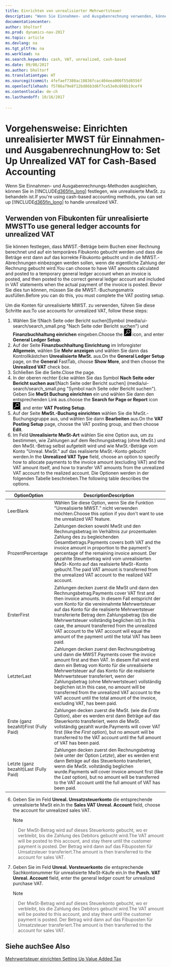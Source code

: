 ```yaml
---
title: Einrichten von unrealisierter Mehrwertsteuer
description: "Wenn Sie Einnahmen- und Ausgabenrechnung verwenden, können Sie angeben, wie Sie unrealisierte MWST. für Verkäufe und Einkäufe behandeln möchten."
documentationcenter: 
author: bholtorf
ms.prod: dynamics-nav-2017
ms.topic: article
ms.devlang: na
ms.tgt_pltfrm: na
ms.workload: na
ms.search.keywords: cash, VAT, unrealized, cash-based
ms.date: 09/08/2017
ms.author: bholtorf
ms.translationtype: HT
ms.sourcegitcommit: 4fefaef7380ac10836fcac404eea006f55d8556f
ms.openlocfilehash: f5786a79e8f12bd86b3d6f7ce53e0c698b19cef4
ms.contentlocale: de-ch
ms.lasthandoff: 10/16/2017

---
```


# <a name="how-to-set-up-unrealized-vat-for-cash-based-accounting"></a><span data-ttu-id="7bff9-103">Vorgehensweise: Einrichten unrealisierter MWST für Einnahmen- und Ausgabenrechnung</span><span class="sxs-lookup"><span data-stu-id="7bff9-103">How to: Set Up Unrealized VAT for Cash-Based Accounting</span></span>
<span data-ttu-id="7bff9-104">Wenn Sie Einnahmen- und Ausgabenrechnungs-Methoden ausgleichen, können Sie in [!INCLUDE[d365fin_long](includes/d365fin_long_md.md)] festlegen, wie unrealisierte MwSt. zu behandeln ist.</span><span class="sxs-lookup"><span data-stu-id="7bff9-104">If you're using cash-based accounting methods, you can set up [!INCLUDE[d365fin_long](includes/d365fin_long_md.md)] to handle unrealized VAT.</span></span>

## <a name="to-use-general-ledger-accounts-for-unrealized-vat"></a><span data-ttu-id="7bff9-105">Verwenden von Fibukonten für unrealisierte MWST</span><span class="sxs-lookup"><span data-stu-id="7bff9-105">To use general ledger accounts for unrealized VAT</span></span>
<span data-ttu-id="7bff9-106">Sie können festlegen, dass MWST.-Beträge beim Buchen einer Rechnung berechnet und auf ein temporäres Fibukonto gebucht werden und dass die Beträge erst dann auf das korrekte Fibukonto gebucht und in die MWST.-Abrechnungen einbezogen werden sollen, wenn die eigentliche Zahlung der Rechnung gebucht wird.</span><span class="sxs-lookup"><span data-stu-id="7bff9-106">You can choose to have VAT amounts calculated and posted to a temporary general ledger account when an invoice is posted, and then posted to the correct general ledger account and included in VAT statements when the actual payment of the invoice is posted.</span></span> <span data-ttu-id="7bff9-107">Bevor Sie dies tun können, müssen Sie die MWST.-Buchungsmatrix ausfüllen.</span><span class="sxs-lookup"><span data-stu-id="7bff9-107">Before you can do this, you must complete the VAT posting setup.</span></span>

<span data-ttu-id="7bff9-108">Um die Konten für unrealisierte MWST. zu verwenden, führen Sie diese Schritte aus:</span><span class="sxs-lookup"><span data-stu-id="7bff9-108">To use accounts for unrealized VAT, follow these steps:</span></span>
1. <span data-ttu-id="7bff9-109">Wählen Sie ![Nach Seite oder Bericht suchen]Symbol (media/ui-search/search_small.png "Nach Seite oder Bericht suchen") und **Finanzbuchhaltung einrichen** eingeben.</span><span class="sxs-lookup"><span data-stu-id="7bff9-109">Choose the ![Search for Page or Report](media/ui-search/search_small.png "Search for Page or Report icon") icon, and enter **General Ledger Setup**.</span></span> 
2. <span data-ttu-id="7bff9-110">Auf der Seite **Finanzbuchhaltung Einrichtung** im Inforegister **Allgemein**, wählen Sie **Mehr anzeigen** und wählen Sie dann das Kontrollkästchen **Unrealisierte MwSt.** aus.</span><span class="sxs-lookup"><span data-stu-id="7bff9-110">On the **General Ledger Setup** page, on the **General** FastTab, choose **Show More**, and then choose the **Unrealized VAT** check box.</span></span>
3. <span data-ttu-id="7bff9-111">Schließen Sie die Seite.</span><span class="sxs-lookup"><span data-stu-id="7bff9-111">Close the page.</span></span>
4. <span data-ttu-id="7bff9-112">In der oberen rechter Ecke wählen Sie das Symbol **Nach Seite oder Bericht suchen aus**![Nach Seite oder Bericht suchen] (media/ui-search/search_small.png "Symbol nach Seite oder Bericht suchen"). Geben Sie **MwSt Buchung einrichten** ein und wählen Sie dann den entsprechenden Link aus.</span><span class="sxs-lookup"><span data-stu-id="7bff9-112">choose the **Search for Page or Report** icon ![Search for Page or Report](media/ui-search/search_small.png "Search for Page or Report icon"), and enter **VAT Posting Setup**.</span></span> 
5. <span data-ttu-id="7bff9-113">Auf der Seite **MwSt.-Buchung einrichten** wählen Sie die MwSt.-Buchungsgruppe aus, und wählen Sie dann **Bearbeiten** aus.</span><span class="sxs-lookup"><span data-stu-id="7bff9-113">On the **VAT Posting Setup** page, choose the VAT posting group, and then choose **Edit**.</span></span> 
6. <span data-ttu-id="7bff9-114">Im Feld **Unrealisierte MwSt-Art** wählen Sie eine Option aus, um zu bestimmen, wie Zahlungen auf dem Rechnungsbetrag (ohne MwSt.) und den MwSt.-Betrag selbst aufgeteilt wird und wie MwSt.-Beträge vom Konto "Unreal. MwSt." auf das realisierte MwSt.-Konto gebucht werden.</span><span class="sxs-lookup"><span data-stu-id="7bff9-114">In the **Unrealized VAT Type** field, choose an option to specify how to allocate payments to the invoice amount (excluding VAT) and the VAT amount itself, and how to transfer VAT amounts from the unrealized VAT account to the realized account.</span></span> <span data-ttu-id="7bff9-115">Die Optionen werden in der folgenden Tabelle beschrieben.</span><span class="sxs-lookup"><span data-stu-id="7bff9-115">The following table describes the options.</span></span>

| <span data-ttu-id="7bff9-116">Option</span><span class="sxs-lookup"><span data-stu-id="7bff9-116">Option</span></span> | <span data-ttu-id="7bff9-117">Description</span><span class="sxs-lookup"><span data-stu-id="7bff9-117">Description</span></span> |
| --- | --- |
| <span data-ttu-id="7bff9-118">Leer</span><span class="sxs-lookup"><span data-stu-id="7bff9-118">Blank</span></span> | <span data-ttu-id="7bff9-119">Wählen Sie diese Option, wenn Sie die Funktion "Unrealisierte MWST." nicht verwenden möchten.</span><span class="sxs-lookup"><span data-stu-id="7bff9-119">Choose this option if you don't want to use the unrealized VAT feature.</span></span> |
| <span data-ttu-id="7bff9-120">Prozent</span><span class="sxs-lookup"><span data-stu-id="7bff9-120">Percentage</span></span> | <span data-ttu-id="7bff9-121">Zahlungen decken sowohl MwSt und den Rechnungsbetrag im Verhältnis zur prozentualen Zahlung des zu begleichenden Gesamtbetrags.</span><span class="sxs-lookup"><span data-stu-id="7bff9-121">Payments covers both VAT and the invoice amount in proportion to the payment's percentage of the remaining invoice amount.</span></span> <span data-ttu-id="7bff9-122">Der gezahlte Steuerbetrag wird vom unrealisierten MwSt-Konto auf das realisierte MwSt-Konto gebucht.</span><span class="sxs-lookup"><span data-stu-id="7bff9-122">The paid VAT amount is transferred from the unrealized VAT account to the realized VAT account.</span></span> |
| <span data-ttu-id="7bff9-123">Erster</span><span class="sxs-lookup"><span data-stu-id="7bff9-123">First</span></span> | <span data-ttu-id="7bff9-124">Zahlungen decken zuerst die MwSt und dann den Rechnungsbetrag.</span><span class="sxs-lookup"><span data-stu-id="7bff9-124">Payments cover VAT first and then invoice amounts.</span></span> <span data-ttu-id="7bff9-125">In diesem Fall entspricht der vom Konto für die vereinnahmte Mehrwertsteuer auf das Konto für die realisierte Mehrwertsteuer transferierte Betrag dem Zahlungsbetrag (bis die Mehrwertsteuer vollständig beglichen ist).</span><span class="sxs-lookup"><span data-stu-id="7bff9-125">In this case, the amount transferred from the unrealized VAT account to the VAT account will equal the amount of the payment until the total VAT has been paid.</span></span> |
| <span data-ttu-id="7bff9-126">Letzter</span><span class="sxs-lookup"><span data-stu-id="7bff9-126">Last</span></span> | <span data-ttu-id="7bff9-127">Zahlungen decken zuerst den Rechnungsbetrag und dann die MWST.</span><span class="sxs-lookup"><span data-stu-id="7bff9-127">Payments cover the invoice amount first and then VAT.</span></span> <span data-ttu-id="7bff9-128">In diesem Fall wird erst dann ein Betrag vom Konto für die unrealisierte Mehrwertsteuer auf das Konto für die realisierte Mehrwertsteuer transferiert, wenn der Zahlungsbetrag (ohne Mehrwertsteuer) vollständig beglichen ist.</span><span class="sxs-lookup"><span data-stu-id="7bff9-128">In this case, no amount will be transferred from the unrealized VAT account to the VAT account until the total amount of the invoice, excluding VAT, has been paid.</span></span> |
| <span data-ttu-id="7bff9-129">Erste (ganz bezahlt)</span><span class="sxs-lookup"><span data-stu-id="7bff9-129">First (Fully Paid)</span></span> | <span data-ttu-id="7bff9-130">Zahlungen decken zuerst die MwSt. (wie die  _Erste_ Option), aber es werden erst dann Beträge auf das Steuerkonto transferiert, wenn die MwSt. vollständig gezahlt wurde.</span><span class="sxs-lookup"><span data-stu-id="7bff9-130">Payments will cover VAT first (like the _First_ option), but no amount will be transferred to the VAT account until the full amount of VAT has been paid.</span></span> |
| <span data-ttu-id="7bff9-131">Letzte (ganz bezahlt)</span><span class="sxs-lookup"><span data-stu-id="7bff9-131">Last (Fully Paid)</span></span> | <span data-ttu-id="7bff9-132">Zahlungen decken zuerst den Rechnungsbetrag (wie unter der Option _Letzte_), aber es werden erst dann Beträge auf das Steuerkonto transferiert, wenn die MwSt. vollständig beglichen wurde.</span><span class="sxs-lookup"><span data-stu-id="7bff9-132">Payments will cover invoice amount first (like the _Last_ option), but no amount will be transferred to the VAT account until the full amount of VAT has been paid.</span></span> |

6. <span data-ttu-id="7bff9-133">Geben Sie im Feld  **Unreal. Umsatzsteuerkonto** die entsprechende unrealisierte MwSt ein.</span><span class="sxs-lookup"><span data-stu-id="7bff9-133">In the **Sales VAT Unreal. Account** field, choose the account for unrealized sales VAT.</span></span>

    > [!NOTE]  
>   <span data-ttu-id="7bff9-134">Der MwSt-Betrag wird auf dieses Steuerkonto gebucht, wo er verbleibt, bis die Zahlung des Debitors gebucht wird.</span><span class="sxs-lookup"><span data-stu-id="7bff9-134">The VAT amount will be posted to this account, and stay there until the customer payment is posted.</span></span> <span data-ttu-id="7bff9-135">Der Betrag wird dann auf das Fibuposten für Umsatzsteuer transferiert.</span><span class="sxs-lookup"><span data-stu-id="7bff9-135">The amount is then transferred to the account for sales VAT.</span></span>
7. <span data-ttu-id="7bff9-136">Geben Sie im Feld **Unreal. Vorsteuerkonto** die entsprechende Sachkontonummer für unrealisierte MwSt-Käufe ein.</span><span class="sxs-lookup"><span data-stu-id="7bff9-136">In the **Purch. VAT Unreal. Account** field, enter the general ledger count for unrealized purchase VAT.</span></span>

    > [!NOTE]  
>   <span data-ttu-id="7bff9-137">Der MwSt-Betrag wird auf dieses Steuerkonto gebucht, wo er verbleibt, bis die Zahlung des Debitors gebucht wird.</span><span class="sxs-lookup"><span data-stu-id="7bff9-137">The VAT amount will be posted to this account, and stay there until the customer payment is posted.</span></span> <span data-ttu-id="7bff9-138">Der Betrag wird dann auf das Fibuposten für Umsatzsteuer transferiert.</span><span class="sxs-lookup"><span data-stu-id="7bff9-138">The amount is then transferred to the account for sales VAT.</span></span>

## <a name="see-also"></a><span data-ttu-id="7bff9-139">Siehe auch</span><span class="sxs-lookup"><span data-stu-id="7bff9-139">See Also</span></span>
[<span data-ttu-id="7bff9-140"> Mehrwertsteuer einrichten </span><span class="sxs-lookup"><span data-stu-id="7bff9-140">Setting Up Value Added Tax</span></span>](finance-setup-vat.md)
